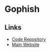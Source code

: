 # Gophish

## Links

- [Code Repository](https://github.com/gophish/gophish)
- [Main Website](https://getgophish.com/)
